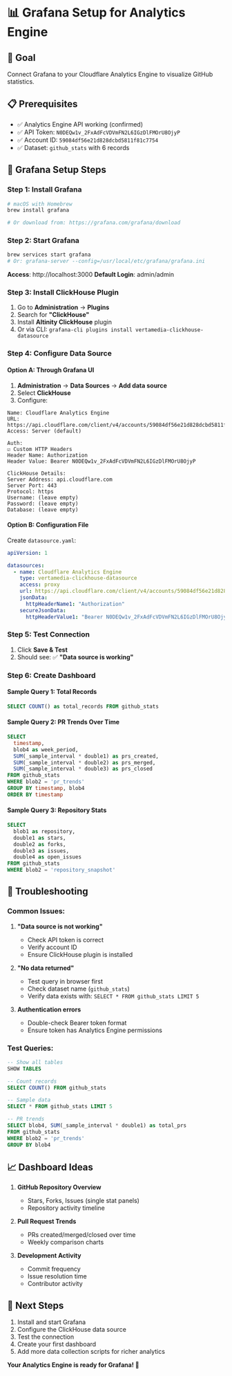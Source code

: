 # 📊 Grafana Setup for Analytics Engine

## 🎯 Goal
Connect Grafana to your Cloudflare Analytics Engine to visualize GitHub statistics.

## 📋 Prerequisites
- ✅ Analytics Engine API working (confirmed)
- ✅ API Token: `N0DEQw1v_2FxAdFcVDVmFN2L6IGzDlFMOrU8OjyP`
- ✅ Account ID: `59084df56e21d828dcbd5811f81c7754`
- ✅ Dataset: `github_stats` with 6 records

## 🚀 Grafana Setup Steps

### Step 1: Install Grafana
```bash
# macOS with Homebrew
brew install grafana

# Or download from: https://grafana.com/grafana/download
```

### Step 2: Start Grafana
```bash
brew services start grafana
# Or: grafana-server --config=/usr/local/etc/grafana/grafana.ini
```

**Access**: http://localhost:3000
**Default Login**: admin/admin

### Step 3: Install ClickHouse Plugin
1. Go to **Administration** → **Plugins**
2. Search for **"ClickHouse"** 
3. Install **Altinity ClickHouse** plugin
4. Or via CLI: `grafana-cli plugins install vertamedia-clickhouse-datasource`

### Step 4: Configure Data Source

#### Option A: Through Grafana UI
1. **Administration** → **Data Sources** → **Add data source**
2. Select **ClickHouse**
3. Configure:

```
Name: Cloudflare Analytics Engine
URL: https://api.cloudflare.com/client/v4/accounts/59084df56e21d828dcbd5811f81c7754/analytics_engine/sql
Access: Server (default)

Auth:
☑️ Custom HTTP Headers
Header Name: Authorization
Header Value: Bearer N0DEQw1v_2FxAdFcVDVmFN2L6IGzDlFMOrU8OjyP

ClickHouse Details:
Server Address: api.cloudflare.com
Server Port: 443
Protocol: https
Username: (leave empty)
Password: (leave empty)
Database: (leave empty)
```

#### Option B: Configuration File
Create `datasource.yaml`:

```yaml
apiVersion: 1

datasources:
  - name: Cloudflare Analytics Engine
    type: vertamedia-clickhouse-datasource
    access: proxy
    url: https://api.cloudflare.com/client/v4/accounts/59084df56e21d828dcbd5811f81c7754/analytics_engine/sql
    jsonData:
      httpHeaderName1: "Authorization"
    secureJsonData:
      httpHeaderValue1: "Bearer N0DEQw1v_2FxAdFcVDVmFN2L6IGzDlFMOrU8OjyP"
```

### Step 5: Test Connection
1. Click **Save & Test**
2. Should see: ✅ **"Data source is working"**

### Step 6: Create Dashboard

#### Sample Query 1: Total Records
```sql
SELECT COUNT() as total_records FROM github_stats
```

#### Sample Query 2: PR Trends Over Time
```sql
SELECT 
  timestamp,
  blob4 as week_period,
  SUM(_sample_interval * double1) as prs_created,
  SUM(_sample_interval * double2) as prs_merged,
  SUM(_sample_interval * double3) as prs_closed
FROM github_stats 
WHERE blob2 = 'pr_trends'
GROUP BY timestamp, blob4
ORDER BY timestamp
```

#### Sample Query 3: Repository Stats
```sql
SELECT 
  blob1 as repository,
  double1 as stars,
  double2 as forks,
  double3 as issues,
  double4 as open_issues
FROM github_stats 
WHERE blob2 = 'repository_snapshot'
```

## 🔧 Troubleshooting

### Common Issues:

1. **"Data source is not working"**
   - Check API token is correct
   - Verify account ID
   - Ensure ClickHouse plugin is installed

2. **"No data returned"**
   - Test query in browser first
   - Check dataset name (`github_stats`)
   - Verify data exists with: `SELECT * FROM github_stats LIMIT 5`

3. **Authentication errors**
   - Double-check Bearer token format
   - Ensure token has Analytics Engine permissions

### Test Queries:
```sql
-- Show all tables
SHOW TABLES

-- Count records
SELECT COUNT() FROM github_stats

-- Sample data
SELECT * FROM github_stats LIMIT 5

-- PR trends
SELECT blob4, SUM(_sample_interval * double1) as total_prs 
FROM github_stats 
WHERE blob2 = 'pr_trends' 
GROUP BY blob4
```

## 📈 Dashboard Ideas

1. **GitHub Repository Overview**
   - Stars, Forks, Issues (single stat panels)
   - Repository activity timeline

2. **Pull Request Trends**
   - PRs created/merged/closed over time
   - Weekly comparison charts

3. **Development Activity**
   - Commit frequency
   - Issue resolution time
   - Contributor activity

## 🎯 Next Steps
1. Install and start Grafana
2. Configure the ClickHouse data source
3. Test the connection
4. Create your first dashboard
5. Add more data collection scripts for richer analytics

**Your Analytics Engine is ready for Grafana! 🚀**
